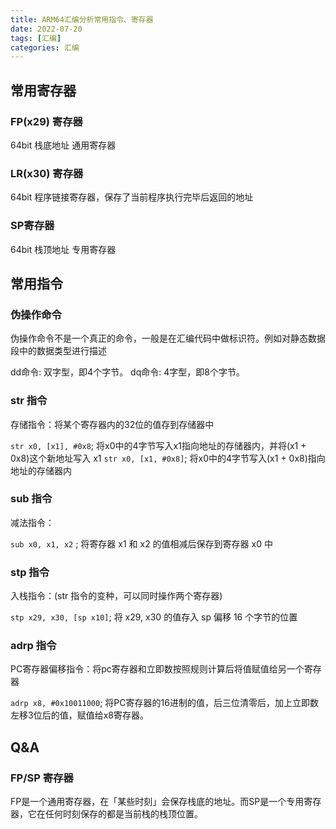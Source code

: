 ```yaml
---
title: ARM64汇编分析常用指令、寄存器
date: 2022-07-20
tags: [汇编]
categories: 汇编
---
```



## 常用寄存器

### FP(x29) 寄存器

64bit 栈底地址 通用寄存器

### LR(x30) 寄存器

64bit 程序链接寄存器，保存了当前程序执行完毕后返回的地址

### SP寄存器

64bit 栈顶地址 专用寄存器

## 常用指令

### 伪操作命令

伪操作命令不是一个真正的命令，一般是在汇编代码中做标识符。例如对静态数据段中的数据类型进行描述

dd命令: 双字型，即4个字节。
dq命令: 4字型，即8个字节。

### str 指令

存储指令：将某个寄存器内的32位的值存到存储器中

`str x0, [x1], #0x8`; 将x0中的4字节写入x1指向地址的存储器内，并将(x1 + 0x8)这个新地址写入 x1
`str x0, [x1, #0x8]`; 将x0中的4字节写入(x1 + 0x8)指向地址的存储器内

### sub 指令

减法指令：

`sub x0, x1, x2` ; 将寄存器 x1 和 x2 的值相减后保存到寄存器 x0 中 

### stp 指令

入栈指令：(str 指令的变种，可以同时操作两个寄存器)

`stp x29, x30, [sp x10]`; 将 x29, x30 的值存入 sp 偏移 16 个字节的位置

### adrp 指令

PC寄存器偏移指令：将pc寄存器和立即数按照规则计算后将值赋值给另一个寄存器

`adrp x8, #0x10011000`; 将PC寄存器的16进制的值，后三位清零后，加上立即数左移3位后的值，赋值给x8寄存器。


## Q&A

### FP/SP 寄存器

FP是一个通用寄存器，在「某些时刻」会保存栈底的地址。而SP是一个专用寄存器，它在任何时刻保存的都是当前栈的栈顶位置。
